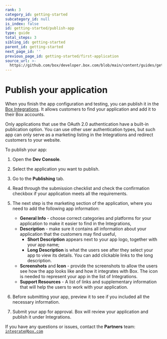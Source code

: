 ```yaml
---
rank: 3
category_id: getting-started
subcategory_id: null
is_index: false
id: getting-started/publish-app
type: guide
total_steps: 3
sibling_id: getting-started
parent_id: getting-started
next_page_id: ''
previous_page_id: getting-started/first-application
source_url: >-
  https://github.com/box/developer.box.com/blob/main/content/guides/getting-started/publish-app.md
---
```

# Publish your application

When you finish the app configuration and testing, you can publish
it in the [Box Integrations][integrations]. It allows customers to find
your application and add it to their Box accounts.

<Message type='warning'>

Only applications that use the OAuth 2.0 authentication have a
built-in publication option. You can use other user authentication
types, but such app can only serve as a marketing listing in the
Integrations and redirect customers to your website.

</Message>

To publish your app:

1. Open the **Dev Console**.
2. Select the application you want to publish.
3. Go to the **Publishing** tab.
4. Read through the submission checklist and check the confirmation checkbox if your application meets all the requirements.
5. The next step is the marketing section of the application, where you need to add the following app information:

    - **General Info** - choose correct categories and platforms for your application to make it easier to find in the Integrations,
    - **Description** - make sure it contains all information about your application that the customers may find useful,
        - **Short Description** appears next to your app logo, together with your app name;
        - **Long Description** is what the users see after they select your app to view its details. You can add clickable links to the long description.
    - **Screenshots** and **Icon** - provide the screenshots to allow the users see how the app looks like and how it integrates with Box. The icon is needed to represent your app in the list of Integrations.
    - **Support Resources** - A list of links and supplementary information that will help the users to work with your application.

6. Before submitting your app, preview it to see if you included all the necessary information.
7. Submit your app for approval. Box will review your application and publish it under Integrations.

If you have any questions or issues, contact the **Partners** team:
[`integrate@box.com`][email]

[integrations]: https://cloud.app.box.com/integrations
[email]: mailto:integrate@box.com
